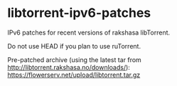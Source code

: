 libtorrent-ipv6-patches
=======================

IPv6 patches for recent versions of rakshasa libTorrent.

Do not use HEAD if you plan to use ruTorrent.


Pre-patched archive (using the latest tar from http://libtorrent.rakshasa.no/downloads/): https://flowerserv.net/upload/libtorrent.tar.gz
